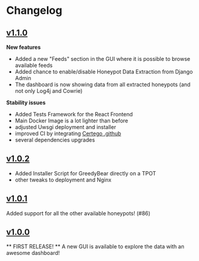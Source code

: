 # Changelog
## [v1.1.0](https://github.com/honeynet/GreedyBear/releases/tag/v1.1.0)
**New features**
* Added a new "Feeds" section in the GUI where it is possible to browse available feeds
* Added chance to enable/disable Honeypot Data Extraction from Django Admin
* The dashboard is now showing data from all extracted honeypots (and not only Log4j and Cowrie)

**Stability issues**
* Added Tests Framework for the React Frontend
* Main Docker Image is a lot lighter than before
* adjusted Uwsgi deployment and installer
* improved CI by integrating [Certego .github](https://github.com/certego/.github)
* several dependencies upgrades

## [v1.0.2](https://github.com/honeynet/GreedyBear/releases/tag/v1.0.2)
* Added Installer Script for GreedyBear directly on a TPOT
* other tweaks to deployment and Nginx


## [v1.0.1](https://github.com/honeynet/GreedyBear/releases/tag/v1.0.1)

Added support for all the other available honeypots! (#86)

## [v1.0.0](https://github.com/honeynet/GreedyBear/releases/tag/v1.0.0)

** FIRST RELEASE! **
A new GUI is available to explore the data with an awesome dashboard!